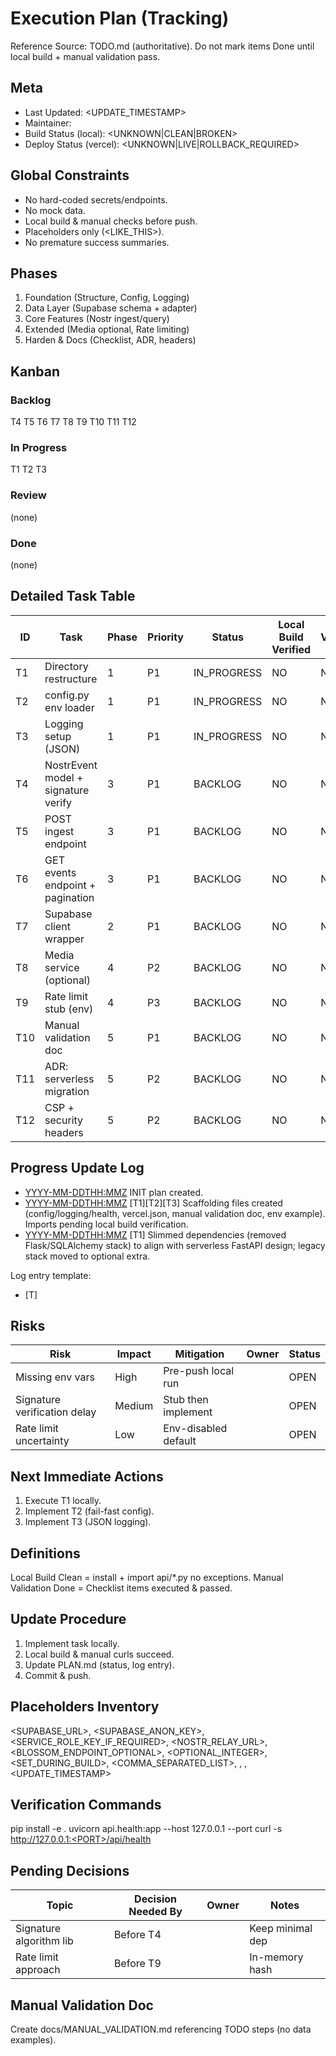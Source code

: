 # Execution Plan (Tracking)

Reference Source: TODO.md (authoritative). Do not mark items Done until local build + manual validation pass.

## Meta
- Last Updated: <UPDATE_TIMESTAMP>
- Maintainer: <OWNER>
- Build Status (local): <UNKNOWN|CLEAN|BROKEN>
- Deploy Status (vercel): <UNKNOWN|LIVE|ROLLBACK_REQUIRED>

## Global Constraints
- No hard-coded secrets/endpoints.
- No mock data.
- Local build & manual checks before push.
- Placeholders only (<LIKE_THIS>).
- No premature success summaries.

## Phases
1. Foundation (Structure, Config, Logging)
2. Data Layer (Supabase schema + adapter)
3. Core Features (Nostr ingest/query)
4. Extended (Media optional, Rate limiting)
5. Harden & Docs (Checklist, ADR, headers)

## Kanban
### Backlog
T4 T5 T6 T7 T8 T9 T10 T11 T12
### In Progress
T1 T2 T3
### Review
(none)
### Done
(none)

## Detailed Task Table
| ID | Task | Phase | Priority | Status | Local Build Verified | Manual Validation Done | Notes / Next Step |
|----|------|-------|----------|--------|----------------------|------------------------|-------------------|
| T1 | Directory restructure | 1 | P1 | IN_PROGRESS | NO | NO | Create folders & stubs |
| T2 | config.py env loader | 1 | P1 | IN_PROGRESS | NO | NO | Fail fast on missing env |
| T3 | Logging setup (JSON) | 1 | P1 | IN_PROGRESS | NO | NO | Add req_id integration |
| T4 | NostrEvent model + signature verify | 3 | P1 | BACKLOG | NO | NO | Implement verification |
| T5 | POST ingest endpoint | 3 | P1 | BACKLOG | NO | NO | Envelope + size check |
| T6 | GET events endpoint + pagination | 3 | P1 | BACKLOG | NO | NO | Limit enforcement |
| T7 | Supabase client wrapper | 2 | P1 | BACKLOG | NO | NO | Timeout + retry via env |
| T8 | Media service (optional) | 4 | P2 | BACKLOG | NO | NO | MIME allow list env |
| T9 | Rate limit stub (env) | 4 | P3 | BACKLOG | NO | NO | 429 envelope |
| T10 | Manual validation doc | 5 | P1 | BACKLOG | NO | NO | docs/MANUAL_VALIDATION.md |
| T11 | ADR: serverless migration | 5 | P2 | BACKLOG | NO | NO | docs/adr/0001-serverless.md |
| T12 | CSP + security headers | 5 | P2 | BACKLOG | NO | NO | vercel.json headers set |

## Progress Update Log
- <YYYY-MM-DDTHH:MMZ> INIT plan created.
- <YYYY-MM-DDTHH:MMZ> [T1][T2][T3] Scaffolding files created (config/logging/health, vercel.json, manual validation doc, env example). Imports pending local build verification.
- <YYYY-MM-DDTHH:MMZ> [T1] Slimmed dependencies (removed Flask/SQLAlchemy stack) to align with serverless FastAPI design; legacy stack moved to optional extra.

Log entry template:
- <TIMESTAMP> [T<ID>] <ACTION> <NOTE>

## Risks
| Risk | Impact | Mitigation | Owner | Status |
|------|--------|------------|-------|--------|
| Missing env vars | High | Pre-push local run | <OWNER> | OPEN |
| Signature verification delay | Medium | Stub then implement | <OWNER> | OPEN |
| Rate limit uncertainty | Low | Env-disabled default | <OWNER> | OPEN |

## Next Immediate Actions
1. Execute T1 locally.
2. Implement T2 (fail-fast config).
3. Implement T3 (JSON logging).

## Definitions
Local Build Clean = install + import api/*.py no exceptions.
Manual Validation Done = Checklist items executed & passed.

## Update Procedure
1. Implement task locally.
2. Local build & manual curls succeed.
3. Update PLAN.md (status, log entry).
4. Commit & push.

## Placeholders Inventory
<SUPABASE_URL>, <SUPABASE_ANON_KEY>, <SERVICE_ROLE_KEY_IF_REQUIRED>, <NOSTR_RELAY_URL>, <BLOSSOM_ENDPOINT_OPTIONAL>, <OPTIONAL_INTEGER>, <SET_DURING_BUILD>, <COMMA_SEPARATED_LIST>, <PORT>, <OWNER>, <UPDATE_TIMESTAMP>

## Verification Commands
pip install -e .
uvicorn api.health:app --host 127.0.0.1 --port <PORT>
curl -s http://127.0.0.1:<PORT>/api/health

## Pending Decisions
| Topic | Decision Needed By | Owner | Notes |
|-------|--------------------|-------|-------|
| Signature algorithm lib | Before T4 | <OWNER> | Keep minimal dep |
| Rate limit approach | Before T9 | <OWNER> | In-memory hash |

## Manual Validation Doc
Create docs/MANUAL_VALIDATION.md referencing TODO steps (no data examples).
